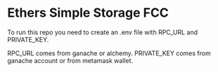 # Ethers Simple Storage FCC

To run this repo you need to create an .env file
with RPC_URL and PRIVATE_KEY.

RPC_URL comes from ganache or alchemy.
PRIVATE_KEY comes from ganache account or from metamask wallet.